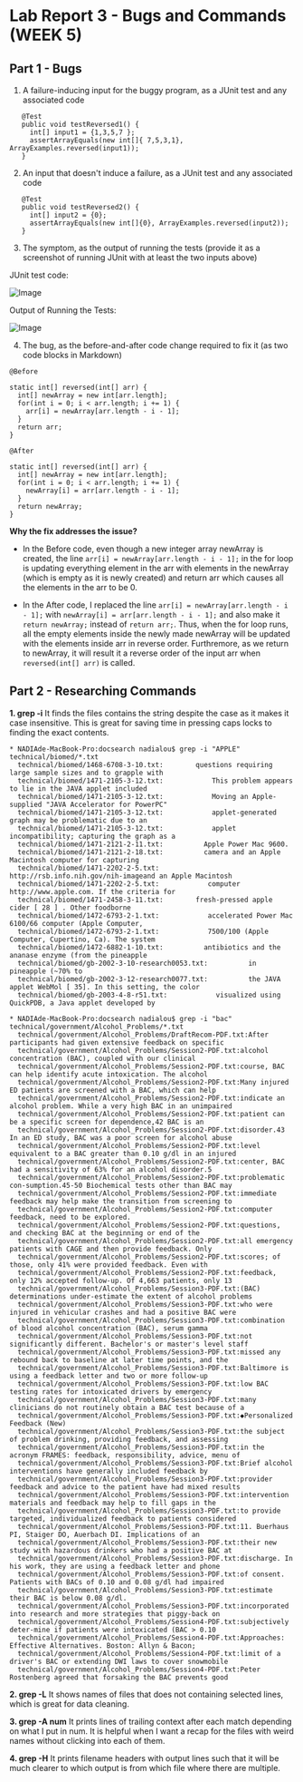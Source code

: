 # Lab Report 3 - Bugs and Commands (WEEK 5)

## Part 1 - Bugs
1. A failure-inducing input for the buggy program, as a JUnit test and any associated code

```
   @Test
   public void testReversed1() {
     int[] input1 = {1,3,5,7 };
     assertArrayEquals(new int[]{ 7,5,3,1}, ArrayExamples.reversed(input1));
   }
```

2. An input that doesn't induce a failure, as a JUnit test and any associated code

```
   @Test
   public void testReversed2() {
     int[] input2 = {0};
     assertArrayEquals(new int[]{0}, ArrayExamples.reversed(input2));
   }
```

3. The symptom, as the output of running the tests (provide it as a screenshot of running JUnit with at least the two inputs above)

JUnit test code:

![Image](Images/Bugcode.png)

Output of Running the Tests:

![Image](Images/bugoutput.png)

4. The bug, as the before-and-after code change required to fix it (as two code blocks in Markdown)

```
@Before

static int[] reversed(int[] arr) {
  int[] newArray = new int[arr.length];
  for(int i = 0; i < arr.length; i += 1) {
    arr[i] = newArray[arr.length - i - 1];
  }
  return arr;
}

```

```
@After

static int[] reversed(int[] arr) {
  int[] newArray = new int[arr.length];
  for(int i = 0; i < arr.length; i += 1) {
    newArray[i] = arr[arr.length - i - 1];
  }
  return newArray;
}

```

**Why the fix addresses the issue?**

- In the Before code, even though a new integer array newArray is created, the line `arr[i] = newArray[arr.length - i - 1];` in the for loop is updating everything element in the arr with elements in the newArray (which is empty as it is newly created) and return arr which causes all the elements in the arr to be 0. 

- In the After code, I replaced the line `arr[i] = newArray[arr.length - i - 1];` with `newArray[i] = arr[arr.length - i - 1];` and also make it `return newArray;` instead of `return arr;`. Thus, when the for loop runs, all the empty elements inside the newly made newArray will be updated with the elements inside arr in reverse order. Furthremore, as we return to newArray, it will result it a reverse order of the input arr when `reversed(int[] arr)` is called.

## Part 2 - Researching Commands

**1. grep -i**
It finds the files contains the string despite the case as it makes it case insensitive. This is great for saving time in pressing caps locks to finding the exact contents.

```
* NADIAde-MacBook-Pro:docsearch nadialou$ grep -i "APPLE" technical/biomed/*.txt
  technical/biomed/1468-6708-3-10.txt:        questions requiring large sample sizes and to grapple with
  technical/biomed/1471-2105-3-12.txt:            This problem appears to lie in the JAVA applet included
  technical/biomed/1471-2105-3-12.txt:            Moving an Apple-supplied "JAVA Accelerator for PowerPC"
  technical/biomed/1471-2105-3-12.txt:            applet-generated graph may be problematic due to an
  technical/biomed/1471-2105-3-12.txt:            applet incompatibility; capturing the graph as a
  technical/biomed/1471-2121-2-11.txt:          Apple Power Mac 9600.
  technical/biomed/1471-2121-2-18.txt:          camera and an Apple Macintosh computer for capturing
  technical/biomed/1471-2202-2-5.txt:            http://rsb.info.nih.gov/nih-imageand an Apple Macintosh
  technical/biomed/1471-2202-2-5.txt:            computer http://www.apple.com. If the criteria for
  technical/biomed/1471-2458-3-11.txt:        fresh-pressed apple cider [ 28 ] . Other foodborne
  technical/biomed/1472-6793-2-1.txt:            accelerated Power Mac 6100/66 computer (Apple Computer,
  technical/biomed/1472-6793-2-1.txt:            7500/100 (Apple Computer, Cupertino, Ca). The system
  technical/biomed/1472-6882-1-10.txt:          antibiotics and the ananase enzyme (from the pineapple 
  technical/biomed/gb-2002-3-10-research0053.txt:          in pineapple (~70% to 
  technical/biomed/gb-2002-3-12-research0077.txt:          the JAVA applet WebMol [ 35]. In this setting, the color
  technical/biomed/gb-2003-4-8-r51.txt:            visualized using QuickPDB, a Java applet developed by
```

```
* NADIAde-MacBook-Pro:docsearch nadialou$ grep -i "bac" technical/government/Alcohol_Problems/*.txt
  technical/government/Alcohol_Problems/DraftRecom-PDF.txt:After participants had given extensive feedback on specific
  technical/government/Alcohol_Problems/Session2-PDF.txt:alcohol concentration (BAC), coupled with our clinical
  technical/government/Alcohol_Problems/Session2-PDF.txt:course, BAC can help identify acute intoxication. The alcohol
  technical/government/Alcohol_Problems/Session2-PDF.txt:Many injured ED patients are screened with a BAC, which can help
  technical/government/Alcohol_Problems/Session2-PDF.txt:indicate an alcohol problem. While a very high BAC in an unimpaired
  technical/government/Alcohol_Problems/Session2-PDF.txt:patient can be a specific screen for dependence,42 BAC is an
  technical/government/Alcohol_Problems/Session2-PDF.txt:disorder.43 In an ED study, BAC was a poor screen for alcohol abuse
  technical/government/Alcohol_Problems/Session2-PDF.txt:level equivalent to a BAC greater than 0.10 g/dl in an injured
  technical/government/Alcohol_Problems/Session2-PDF.txt:center, BAC had a sensitivity of 63% for an alcohol disorder.5
  technical/government/Alcohol_Problems/Session2-PDF.txt:problematic con-sumption.45-50 Biochemical tests other than BAC may
  technical/government/Alcohol_Problems/Session2-PDF.txt:immediate feedback may help make the transition from screening to
  technical/government/Alcohol_Problems/Session2-PDF.txt:computer feedback, need to be explored.
  technical/government/Alcohol_Problems/Session2-PDF.txt:questions, and checking BAC at the beginning or end of the
  technical/government/Alcohol_Problems/Session2-PDF.txt:all emergency patients with CAGE and then provide feedback. Only
  technical/government/Alcohol_Problems/Session2-PDF.txt:scores; of those, only 41% were provided feedback. Even with
  technical/government/Alcohol_Problems/Session2-PDF.txt:feedback, only 12% accepted follow-up. Of 4,663 patients, only 13
  technical/government/Alcohol_Problems/Session3-PDF.txt:(BAC) determinations under-estimate the extent of alcohol problems
  technical/government/Alcohol_Problems/Session3-PDF.txt:who were injured in vehicular crashes and had a positive BAC were
  technical/government/Alcohol_Problems/Session3-PDF.txt:combination of blood alcohol concentration (BAC), serum gamma
  technical/government/Alcohol_Problems/Session3-PDF.txt:not significantly different. Bachelor's or master's level staff
  technical/government/Alcohol_Problems/Session3-PDF.txt:missed any rebound back to baseline at later time points, and the
  technical/government/Alcohol_Problems/Session3-PDF.txt:Baltimore is using a feedback letter and two or more follow-up
  technical/government/Alcohol_Problems/Session3-PDF.txt:low BAC testing rates for intoxicated drivers by emergency
  technical/government/Alcohol_Problems/Session3-PDF.txt:many clinicians do not routinely obtain a BAC test because of a
  technical/government/Alcohol_Problems/Session3-PDF.txt:◆Personalized Feedback (New)
  technical/government/Alcohol_Problems/Session3-PDF.txt:the subject of problem drinking, providing feedback, and assessing
  technical/government/Alcohol_Problems/Session3-PDF.txt:in the acronym FRAMES: feedback, responsibility, advice, menu of
  technical/government/Alcohol_Problems/Session3-PDF.txt:Brief alcohol interventions have generally included feedback by
  technical/government/Alcohol_Problems/Session3-PDF.txt:provider feedback and advice to the patient have had mixed results
  technical/government/Alcohol_Problems/Session3-PDF.txt:intervention materials and feedback may help to fill gaps in the
  technical/government/Alcohol_Problems/Session3-PDF.txt:to provide targeted, individualized feedback to patients considered
  technical/government/Alcohol_Problems/Session3-PDF.txt:11. Buerhaus PI, Staiger DO, Auerbach DI. Implications of an
  technical/government/Alcohol_Problems/Session3-PDF.txt:their new study with hazardous drinkers who had a positive BAC at
  technical/government/Alcohol_Problems/Session3-PDF.txt:discharge. In his work, they are using a feedback letter and phone
  technical/government/Alcohol_Problems/Session3-PDF.txt:of consent. Patients with BACs of 0.10 and 0.08 g/dl had impaired
  technical/government/Alcohol_Problems/Session3-PDF.txt:estimate their BAC is below 0.08 g/dl.
  technical/government/Alcohol_Problems/Session3-PDF.txt:incorporated into research and more strategies that piggy-back on
  technical/government/Alcohol_Problems/Session4-PDF.txt:subjectively deter-mine if patients were intoxicated (BAC > 0.10
  technical/government/Alcohol_Problems/Session4-PDF.txt:Approaches: Effective Alternatives. Boston: Allyn & Bacon;
  technical/government/Alcohol_Problems/Session4-PDF.txt:limit of a driver's BAC or extending DWI laws to cover snowmobile
  technical/government/Alcohol_Problems/Session4-PDF.txt:Peter Rostenberg agreed that forsaking the BAC prevents good
```

**2. grep -L**
It shows names of files that does not containing selected lines, which is great for data cleaning.

**3. grep -A num**
It prints lines of trailing context after each match depending on what I put in num. It is helpful when I want a recap for the files with weird names without clicking into each of them.

**4. grep -H**
It prints filename headers with output lines such that it will be much clearer to which output is from which file where there are multiple.
